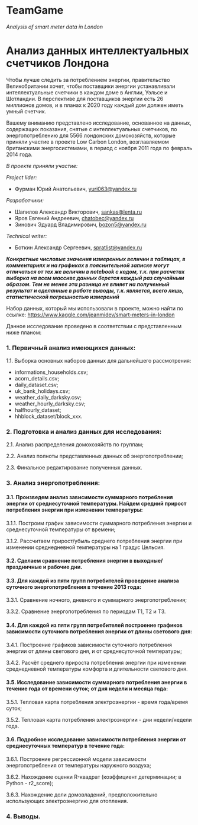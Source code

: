 # TeamGame
*Analysis of smart meter data in London*

# Анализ данных интеллектуальных счетчиков Лондона
Чтобы лучше следить за потреблением энергии, правительство Великобритании хочет, чтобы поставщики энергии устанавливали интеллектуальные счетчики в каждом доме в Англии, Уэльсе и Шотландии. В перспективе для поставщиков энергии есть 26 миллионов домов,  и в планах  к 2020 году каждый дом должен иметь умный счетчик.

Вашему вниманию представлено исследование, основанное на данных, содержащих показания, снятые с интеллектуальных счетчиков, по энергопотреблению для 5566 лондонских домохозяйств, которые приняли участие в проекте Low Carbon London, возглавляемом британскими энергосистемами, в период с ноября 2011 года по февраль 2014 года.

*В проекте приняли участие:*

*Project lider:*

- Фурман Юрий Анатольевич, yuri063@yandex.ru

*Разработчики:*

- Шапилов Александр Викторович, sankas@lenta.ru
- Яров Евгений Андреевич, chatobec@yandex.ru
- Зинович Эдуард Владимирович, bozon5@yandex.ru

*Technical writer:*

- Боткин Александр Сергеевич, spratlist@yandex.ru

***Конкретные числовые  значения измеренных величин в таблицах, в комментариях и на графиках в пояснительной записке могут отличаться от тех же величин в notebook с кодом, т.к. при расчетах выборка на всем массиве данных берется каждый раз случайным образом. Тем не менее эта разница не влияет на полученный результат и сделанные в работе выводы, т.к. является, всего лишь, статистической погрешностью измерений***

Набор данных, который мы использовали в проекте, можно найти по ссылке:
https://www.kaggle.com/jeanmidev/smart-meters-in-london

Данное исследование проведено в соответствии с представленным ниже планом:
### 1. Первичный анализ имеющихся данных:

1.1. Выборка основных наборов данных для дальнейшего рассмотрения: 
-	informations_households.csv;
-	acorn_details.csv;
-	daily_dataset.csv;
-	uk_bank_holidays.csv;
-	weather_daily_darksky.csv;
-	weather_hourly_darksky.csv;
-	halfhourly_dataset;
-	hhblock_dataset/block_xxx.
### 2. Подготовка и анализ данных для исследования:

2.1. Анализ распределения домохозяйств по группам;

2.2. Анализ полноты представленных данных об энергопотреблении;

2.3. Финальное редактирование полученных данных.

### 3. Анализ энергопотребления:

#### 3.1.  Произведем анализ зависимости суммарного потребления энергии от среднесуточной температуры. Найдем средний прирост потребления энергии при изменении температуры:

3.1.1. Построим график зависимости суммарного потребления энергии и среднесуточной температуры от времени;

3.1.2.	Рассчитаем прирост/убыль среднего потребления энергии при изменении среднедневной температуры на 1 градус Цельсия.

#### 3.2. Сделаем сравнение потребления энергии в выходные/праздничные и рабочие дни.

#### 3.3. Для каждой из пяти групп потребителей проведение анализа суточного энергопотребления в течение 2013 года:

3.3.1. Сравнение ночного, дневного и суммарного энергопотребления;

3.3.2. Сравнение энергопотребления по периодам Т1, Т2 и Т3.

#### 3.4. Для каждой из пяти групп потребителей построение графиков зависимости суточного потребления энергии от длины светового дня:

3.4.1. Построение графиков зависимости суточного потребления энергии от длины светового дня, и от среднесуточной температуры;

3.4.2. Расчёт среднего прироста потребления энергии при изменении среднедневной температуры комфорта и длительности светового дня.

#### 3.5. Исследование зависимости суммарного потребления энергии в течение года от времени суток; от дня недели и месяца года:

3.5.1. Тепловая карта потребления электроэнергии - время года/время суток;

3.5.2. Тепловая карта потребления электроэнергии - дни недели/недели года.

#### 3.6. Подробное исследование зависимости потребления энергии от среднесуточных температур в течение года:

3.6.1. Построение регрессионной модели зависимости энергопотребления от температуры наружного воздуха;

3.6.2. Нахождение оценки R-квадрат (коэффициент детерминации; в Python - r2_score);

3.6.3. Нахождение доли домовладений, предположительно использующих электроэнергию для отопления.

### 4. Выводы.
